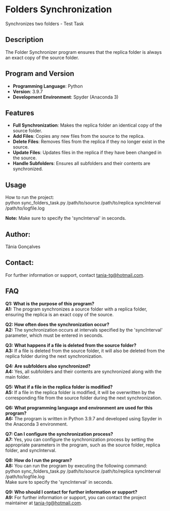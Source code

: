 # Folders Synchronization
Synchronizes two folders - Test Task

## Description
The Folder Synchronizer program ensures that the replica folder is always an exact copy of the source folder.

## Program and Version
- **Programming Language**: Python
- **Version**: 3.9.7
- **Development Environment**: Spyder (Anaconda 3)

## Features
- **Full Synchronization**: Makes the replica folder an identical copy of the source folder.
- **Add Files**: Copies any new files from the source to the replica.
- **Delete Files**: Removes files from the replica if they no longer exist in the source.
- **Update Files**: Updates files in the replica if they have been changed in the source.
- **Handle Subfolders**: Ensures all subfolders and their contents are synchronized.

## Usage
How to run the project:  
  python sync_folders_task.py /path/to/source /path/to/replica syncInterval /path/to/logfile.log
  
  **Note:** Make sure to specify the 'syncInterval' in seconds.

## Author:
Tânia Gonçalves

## Contact:
For further information or support, contact tania-tg@hotmail.com.

## FAQ
**Q1: What is the purpose of this program?**  
**A1:** The program synchronizes a source folder with a replica folder, ensuring the replica is an exact copy of the source.

**Q2: How often does the synchronization occur?**  
**A2:** The synchronization occurs at intervals specified by the 'syncInterval' parameter, which must be entered in seconds.

**Q3: What happens if a file is deleted from the source folder?**  
**A3:** If a file is deleted from the source folder, it will also be deleted from the replica folder during the next synchronization.

**Q4: Are subfolders also synchronized?**  
**A4:** Yes, all subfolders and their contents are synchronized along with the main folder.

**Q5: What if a file in the replica folder is modified?**  
**A5:** If a file in the replica folder is modified, it will be overwritten by the corresponding file from the source folder during the next synchronization.

**Q6: What programming language and environment are used for this program?**  
**A6:** The program is written in Python 3.9.7 and developed using Spyder in the Anaconda 3 environment.

**Q7: Can I configure the synchronization process?**  
**A7:** Yes, you can configure the synchronization process by setting the appropriate parameters in the program, such as the source folder, replica folder, and syncInterval.

**Q8: How do I run the program?**  
**A8:** You can run the program by executing the following command:  
python sync_folders_task.py /path/to/source /path/to/replica syncInterval /path/to/logfile.log  
Make sure to specify the 'syncInterval' in seconds.

**Q9: Who should I contact for further information or support?**  
**A9:** For further information or support, you can contact the project maintainer at tania-tg@hotmail.com.
